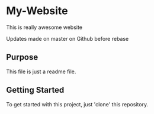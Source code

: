 # My-Website

This is really awesome website

Updates made on master on Github before rebase

## Purpose

This file is just a readme file.

## Getting Started

To get started with this project, just 'clone' this repository.
